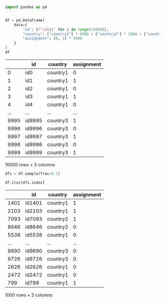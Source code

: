 <script src="https://cdnjs.cloudflare.com/ajax/libs/require.js/2.3.6/require.min.js" integrity="sha512-c3Nl8+7g4LMSTdrm621y7kf9v3SDPnhxLNhcjFJbKECVnmZHTdo+IRO05sNLTH/D3vA6u1X32ehoLC7WFVdheg==" crossorigin="anonymous"></script>
<script src="https://cdnjs.cloudflare.com/ajax/libs/jquery/3.5.1/jquery.min.js" integrity="sha512-bLT0Qm9VnAYZDflyKcBaQ2gg0hSYNQrJ8RilYldYQ1FxQYoCLtUjuuRuZo+fjqhx/qtq/1itJ0C2ejDxltZVFg==" crossorigin="anonymous"></script>
<script type="application/javascript">define('jquery', [],function() {return window.jQuery;})</script>


``` python
import pandas as pd


df = pd.DataFrame(
    data={
        "id": [f"id{i}" for i in range(10000)],
        "country": ["country1"] * 6000 + ["country2"] * 3000 + ["country3"] * 1000,
        "assignment": [0, 1] * 5000
    }
)
df
```

<div>
<style scoped>
    .dataframe tbody tr th:only-of-type {
        vertical-align: middle;
    }

    .dataframe tbody tr th {
        vertical-align: top;
    }

    .dataframe thead th {
        text-align: right;
    }
</style>

|      | id     | country  | assignment |
|------|--------|----------|------------|
| 0    | id0    | country1 | 0          |
| 1    | id1    | country1 | 1          |
| 2    | id2    | country1 | 0          |
| 3    | id3    | country1 | 1          |
| 4    | id4    | country1 | 0          |
| \... | \...   | \...     | \...       |
| 9995 | id9995 | country3 | 1          |
| 9996 | id9996 | country3 | 0          |
| 9997 | id9997 | country3 | 1          |
| 9998 | id9998 | country3 | 0          |
| 9999 | id9999 | country3 | 1          |

<p>10000 rows × 3 columns</p>
</div>

``` python
dfs = df.sample(frac=0.1)
```

``` python
df.iloc[dfs.index]
```

<div>
<style scoped>
    .dataframe tbody tr th:only-of-type {
        vertical-align: middle;
    }

    .dataframe tbody tr th {
        vertical-align: top;
    }

    .dataframe thead th {
        text-align: right;
    }
</style>

|      | id     | country  | assignment |
|------|--------|----------|------------|
| 1401 | id1401 | country1 | 1          |
| 2103 | id2103 | country1 | 1          |
| 7093 | id7093 | country2 | 1          |
| 8646 | id8646 | country2 | 0          |
| 5538 | id5538 | country1 | 0          |
| \... | \...   | \...     | \...       |
| 9690 | id9690 | country3 | 0          |
| 9726 | id9726 | country3 | 0          |
| 2626 | id2626 | country1 | 0          |
| 2472 | id2472 | country1 | 0          |
| 799  | id799  | country1 | 1          |

<p>1000 rows × 3 columns</p>
</div>

